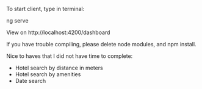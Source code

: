 To start client, type in terminal:

ng serve 

View on http://localhost:4200/dashboard

If you have trouble compiling, please delete node modules, and npm install. 

Nice to haves that I did not have time to complete:
- Hotel search by distance in meters
- Hotel search by amenities
- Date search
